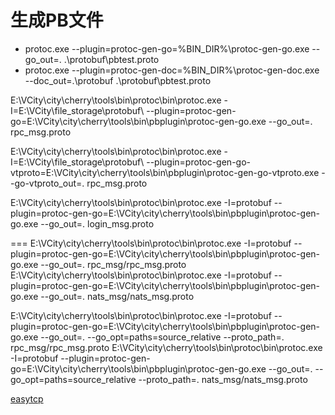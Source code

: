 # 生成PB文件
- protoc.exe --plugin=protoc-gen-go=%BIN_DIR%\protoc-gen-go.exe --go_out=. .\protobuf\pbtest.proto
- protoc.exe --plugin=protoc-gen-doc=%BIN_DIR%\protoc-gen-doc.exe --doc_out=.\protobuf .\protobuf\pbtest.proto












E:\VCity\city\cherry\tools\bin\protoc\bin\protoc.exe -I=E:\VCity\file_storage\protobuf\ --plugin=protoc-gen-go=E:\VCity\city\cherry\tools\bin\pbplugin\protoc-gen-go.exe  --go_out=. rpc_msg.proto

E:\VCity\city\cherry\tools\bin\protoc\bin\protoc.exe -I=E:\VCity\file_storage\protobuf\ --plugin=protoc-gen-go-vtproto=E:\VCity\city\cherry\tools\bin\pbplugin\protoc-gen-go-vtproto.exe  --go-vtproto_out=. rpc_msg.proto


E:\VCity\city\cherry\tools\bin\protoc\bin\protoc.exe -I=protobuf --plugin=protoc-gen-go=E:\VCity\city\cherry\tools\bin\pbplugin\protoc-gen-go.exe  --go_out=. login_msg.proto


===
 E:\VCity\city\cherry\tools\bin\protoc\bin\protoc.exe -I=protobuf --plugin=protoc-gen-go=E:\VCity\city\cherry\tools\bin\pbplugin\protoc-gen-go.exe  --go_out=. rpc_msg/rpc_msg.proto
 E:\VCity\city\cherry\tools\bin\protoc\bin\protoc.exe -I=protobuf --plugin=protoc-gen-go=E:\VCity\city\cherry\tools\bin\pbplugin\protoc-gen-go.exe  --go_out=. nats_msg/nats_msg.proto



E:\VCity\city\cherry\tools\bin\protoc\bin\protoc.exe -I=protobuf --plugin=protoc-gen-go=E:\VCity\city\cherry\tools\bin\pbplugin\protoc-gen-go.exe  --go_out=.   --go_opt=paths=source_relative --proto_path=. rpc_msg/rpc_msg.proto
E:\VCity\city\cherry\tools\bin\protoc\bin\protoc.exe -I=protobuf --plugin=protoc-gen-go=E:\VCity\city\cherry\tools\bin\pbplugin\protoc-gen-go.exe  --go_out=.   --go_opt=paths=source_relative --proto_path=. nats_msg/nats_msg.proto

[easytcp](https://github.com/DarthPestilane/easytcp)